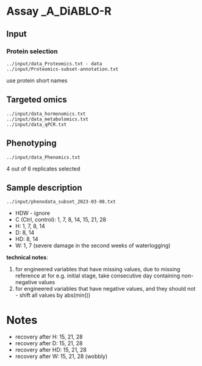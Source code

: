 # Assay _A_DiABLO-R

## Input

### Protein selection
```
../input/data_Proteomics.txt - data
../input/Proteomics-subset-annotation.txt
```
use protein short names

## Targeted omics
```
../input/data_hormonomics.txt
../input/data_metabolomics.txt
../input/data_qPCR.txt
```

## Phenotyping
```
../input/data_Phenomics.txt
```
4 out of 6 replicates selected



## Sample description
```
../input/phenodata_subset_2023-03-08.txt
```
- HDW - ignore
- C (Ctrl, control): 1, 7, 8, 14, 15, 21, 28
- H: 1, 7, 8, 14
- D: 8, 14
- HD: 8, 14
- W: 1, 7 (severe damage in the second weeks of waterlogging)



**technical notes**: 
1. for engineered variables that have missing values, due to missing reference at for e.g. initial stage, take consecutive day containing non-negative values
2. for engineered variables that have negative values, and they should not - shift all values by abs(min())



# Notes
- recovery after H: 15, 21, 28
- recovery after D: 15, 21, 28
- recovery after HD: 15, 21, 28
- recovery after W: 15, 21, 28 (wobbly)





